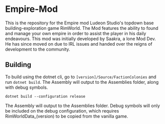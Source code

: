 # Empire-Mod
This is the repository for the Empire mod Ludeon Studio's topdown base building-exploration game RimWorld.
The Mod features the ability to found and manage your own empire in order to assist the player in his daily endeavours.
This mod was initially developed by Saakra, a lone Mod Dev. He has since moved on due to IRL issues and handed over the reigns of development to the community.

## Building
To build using the dotnet cli, go to `[version]/Source/FactionColonies` and run `dotnet build`. The Assembly will output to the Assemblies folder, along with debug symbols.

`dotnet build --configuration release`

The Assembly will output to the Assemblies folder. 
Debug symbols will only be included on the debug configuration, 
which requires RimWorldData_(version) to be copied from the vanilla game.
